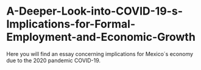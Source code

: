 # A-Deeper-Look-into-COVID-19-s-Implications-for-Formal-Employment-and-Economic-Growth
Here you will find an essay concerning implications for Mexico´s economy due to the 2020 pandemic COVID-19.
